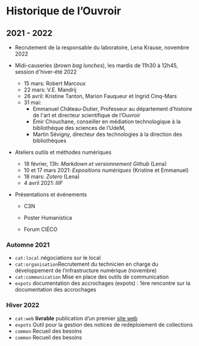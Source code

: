 # Historique de l’Ouvroir



## 2021 - 2022

- Recrutement de la responsable du laboratoire, Lena Krause, novembre 2022

- Midi-causeries (*brown bag lunches*), les mardis de 11h30 à 12h45, session d'hiver-été 2022

  -  15 mars: Robert Marcoux
  -  22 mars: V.E. Mandrij
  -  26 avril: Kristine Tanton, Marion Fauqueur et Ingrid Cinq-Mars
  -  31 mai: 
     -  Emmanuel Château-Dutier, Professeur au  département d’histoire de l'art et directeur scientifique de l‘Ouvroir 
     -  Émir Chouchane, conseiller en médiation technologique à la  bibliothèque des sciences de l’UdeM, 
     -  Martin  Sévigny, directeur des technologies à la direction des bibliothèques

- Ateliers outils et méthodes numériques

  - 18 février, 13h: *Markdown et versionnement Github* (Lena)
  - 10 et 17 mars 2021: *Expositions numériques* (Kristine et Emmanuel)
  - 18 mars: *Zotero* (Lena)
  - 4 avril 2021: *IIIF* 

- Présentations et événements

  - C3N

  - Poster Humanistica
  - Forum CIÉCO

### Automne 2021

- `cat:local` négociations sur le local
- `cat:organisation`Recrutement du technicien en charge du développement de l’infrastructure numérique (novembre)
- `cat:communication` Mise en place des outils de communication
- `expots` documentation des accrochages (expots) : 1ère rencontre sur la documentation des accrochages 

### Hiver 2022

- `cat:web` **livrable** publication d’un premier [site web](https://ouvroir.umontreal.ca/)
- `expots` Outil pour la gestion des notices de redéploiement de collections 
- `common` Recueil des besoins
- `common` Recueil des besoins